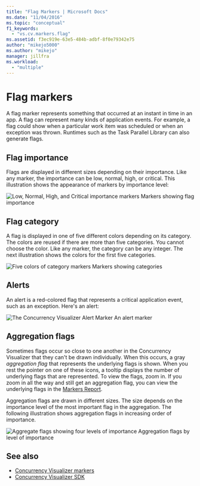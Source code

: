 ```yaml
---
title: "Flag Markers | Microsoft Docs"
ms.date: "11/04/2016"
ms.topic: "conceptual"
f1_keywords:
  - "vs.cv.markers.flag"
ms.assetid: f3ec919e-63e5-484b-adbf-8f0e79342e75
author: "mikejo5000"
ms.author: "mikejo"
manager: jillfra
ms.workload:
  - "multiple"
---
```

# Flag markers
A flag marker represents something that occurred at an instant in time in an app. A flag can represent many kinds of application events. For example, a flag could show when a particular work item was scheduled or when an exception was thrown. Runtimes such as the Task Parallel Library can also generate flags.

## Flag importance
 Flags are displayed in different sizes depending on their importance. Like any marker, the importance can be low, normal, high, or critical.  This illustration shows the appearance of markers by importance level:

 ![Low, Normal, High, and Critical importance markers](../profiling/media/cvmarkerimportance.png "CVMarkerImportance")
Markers showing flag importance

## Flag category
 A flag is displayed in one of five different colors depending on its category. The colors are reused if there are more than five categories. You cannot choose the color. Like any marker, the category can be any integer. The next illustration shows the colors for the first five categories.

 ![Five colors of category markers](../profiling/media/cvmarkercategory.png "CVMarkerCategory")
Markers showing categories

## Alerts
 An alert is a red-colored flag that represents a critical application event, such as an exception.  Here's an alert:

 ![The Concurrency Visualizer Alert Marker](../profiling/media/cvmarkeralert.png "CVMarkerAlert")
An alert marker

## Aggregation flags
 Sometimes flags occur so close to one another in the Concurrency Visualizer that they can't be drawn individually. When this occurs, a gray *aggregation flag* that represents the underlying flags is shown. When you rest the pointer on one of these icons, a tooltip displays the number of underlying flags that are represented. To view the flags, zoom in. If you zoom in all the way and still get an aggregation flag, you can view the underlying flags in the [Markers Report](../profiling/markers-report.md).

 Aggregation flags are drawn in different sizes. The size depends on the importance level of the most important flag in the aggregation. The following illustration shows aggregation flags in increasing order of importance.

 ![Aggregate flags showing four levels of importance](../profiling/media/cvmarkeraggregate.png "CVMarkerAggregate")
Aggregation flags by level of importance

## See also
- [Concurrency Visualizer markers](../profiling/concurrency-visualizer-markers.md)
- [Concurrency Visualizer SDK](../profiling/concurrency-visualizer-sdk.md)